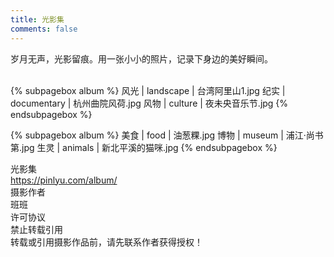 ```yaml
---
title: 光影集
comments: false
---
```


<div class="text-center">岁月无声，光影留痕。用一张小小的照片，记录下身边的美好瞬间。</div>
<br/>

{% subpagebox album %}
风光 | landscape | 台湾阿里山1.jpg
纪实 | documentary | 杭州曲院风荷.jpg
风物 | culture | 夜未央音乐节.jpg
{% endsubpagebox %}

{% subpagebox album %}
美食 | food | 油葱粿.jpg
博物 | museum | 浦江·尚书第.jpg
生灵 | animals | 新北平溪的猫咪.jpg
{% endsubpagebox %}

<!-- LICENSE SECTION -->
<div class="license">
    <div class="license-title">光影集</div>
    <div class="license-link">
        <a href="https://pinlyu.com/album/">https://pinlyu.com/album/</a>
    </div>
    <div class="license-meta">
        <div class="license-meta-item">
            <div class="license-meta-title">摄影作者</div>
            <div class="license-meta-text">班班</div>
        </div>
        <div class="license-meta-item">
            <div class="license-meta-title">许可协议</div>
            <div class="license-meta-text">禁止转载引用</div>
        </div>
    </div>
    <div class="license-statement">转载或引用摄影作品前，请先联系作者获得授权！</div>
</div>